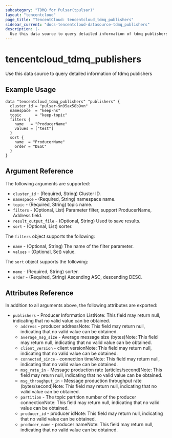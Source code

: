 ```yaml
---
subcategory: "TDMQ for Pulsar(tpulsar)"
layout: "tencentcloud"
page_title: "TencentCloud: tencentcloud_tdmq_publishers"
sidebar_current: "docs-tencentcloud-datasource-tdmq_publishers"
description: |-
  Use this data source to query detailed information of tdmq publishers
---
```


# tencentcloud_tdmq_publishers

Use this data source to query detailed information of tdmq publishers

## Example Usage

```hcl
data "tencentcloud_tdmq_publishers" "publishers" {
  cluster_id = "pulsar-9n95ax58b9vn"
  namespace  = "keep-ns"
  topic      = "keep-topic"
  filters {
    name   = "ProducerName"
    values = ["test"]
  }
  sort {
    name  = "ProducerName"
    order = "DESC"
  }
}
```

## Argument Reference

The following arguments are supported:

* `cluster_id` - (Required, String) Cluster ID.
* `namespace` - (Required, String) namespace name.
* `topic` - (Required, String) topic name.
* `filters` - (Optional, List) Parameter filter, support ProducerName, Address field.
* `result_output_file` - (Optional, String) Used to save results.
* `sort` - (Optional, List) sorter.

The `filters` object supports the following:

* `name` - (Optional, String) The name of the filter parameter.
* `values` - (Optional, Set) value.

The `sort` object supports the following:

* `name` - (Required, String) sorter.
* `order` - (Required, String) Ascending ASC, descending DESC.

## Attributes Reference

In addition to all arguments above, the following attributes are exported:

* `publishers` - Producer Information ListNote: This field may return null, indicating that no valid value can be obtained.
  * `address` - producer addressNote: This field may return null, indicating that no valid value can be obtained.
  * `average_msg_size` - Average message size (bytes)Note: This field may return null, indicating that no valid value can be obtained.
  * `client_version` - client versionNote: This field may return null, indicating that no valid value can be obtained.
  * `connected_since` - connection timeNote: This field may return null, indicating that no valid value can be obtained.
  * `msg_rate_in` - Message production rate (articles/second)Note: This field may return null, indicating that no valid value can be obtained.
  * `msg_throughput_in` - Message production throughput rate (bytes/second)Note: This field may return null, indicating that no valid value can be obtained.
  * `partition` - The topic partition number of the producer connectionNote: This field may return null, indicating that no valid value can be obtained.
  * `producer_id` - producer idNote: This field may return null, indicating that no valid value can be obtained.
  * `producer_name` - producer nameNote: This field may return null, indicating that no valid value can be obtained.



